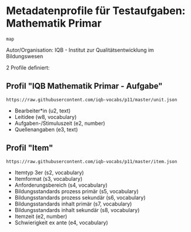 # Metadatenprofile für Testaufgaben: Mathematik Primar
```
map
```

Autor/Organisation: IQB - Institut zur Qualitätsentwicklung im Bildungswesen

2 Profile definiert:

## Profil "IQB Mathematik Primar - Aufgabe"
```
https://raw.githubusercontent.com/iqb-vocabs/p11/master/unit.json
```

* Bearbeiter*in (u2, text)
* Leitidee (w8, vocabulary)
* Aufgaben-/Stimuluszeit (e2, number)
* Quellenangaben (e3, text)
## Profil "Item"
```
https://raw.githubusercontent.com/iqb-vocabs/p11/master/item.json
```

* Itemtyp 3er (s2, vocabulary)
* Itemformat (s3, vocabulary)
* Anforderungsbereich (s4, vocabulary)
* Bildungsstandards prozess primär (s5, vocabulary)
* Bildungsstandards prozess sekundär (s6, vocabulary)
* Bildungsstandards inhalt primär (s7, vocabulary)
* Bildungsstandards inhalt sekundär (s8, vocabulary)
* Itemzeit (e2, number)
* Schwierigkeit ex ante (e4, vocabulary)
